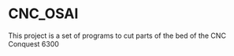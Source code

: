 CNC_OSAI
========

This project is a set of programs to cut parts of the bed of the CNC Conquest 6300
